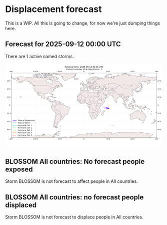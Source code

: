 # Displacement forecast

This is a WIP. All this is going to change, for now we're just dumping things here.

## Forecast for 2025-09-12 00:00 UTC

There are 1 active named storms.

![Active storm ensemble tracks](ECMWF_TC_tracks_20250912000000.png)


## BLOSSOM All countries: No forecast people exposed

Storm BLOSSOM is not forecast to affect people in All countries.


## BLOSSOM All countries: no forecast people displaced

Storm BLOSSOM is not forecast to displace people in All countries.


